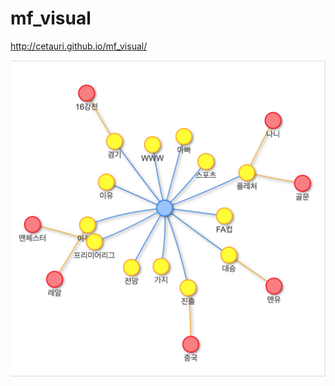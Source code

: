 # mf_visual

http://cetauri.github.io/mf_visual/

![Word Map](/public/Untitled.png?raw=true "Word Map")




